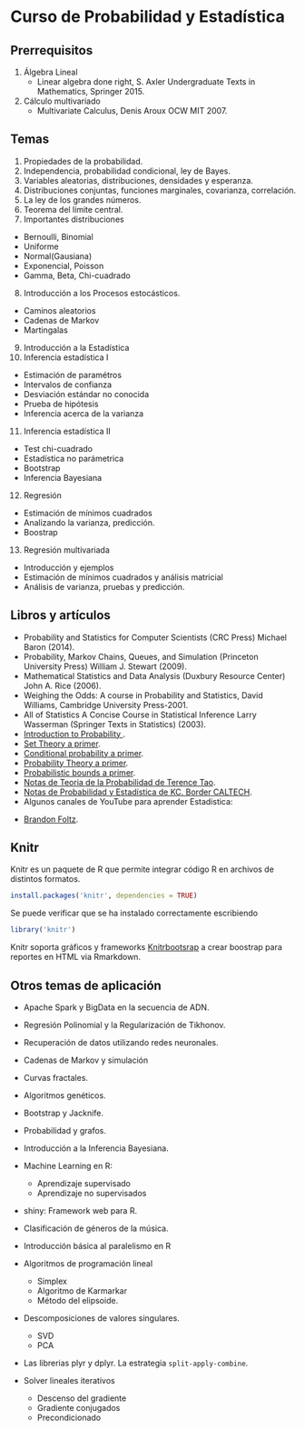 # Curso de Probabilidad y Estadística

## Prerrequisitos

1. Álgebra Lineal
   * Linear algebra done right, S. Axler  Undergraduate Texts in Mathematics, Springer 2015.
2. Cálculo multivariado
   * Multivariate Calculus, Denis Aroux OCW MIT 2007.

## Temas

1. Propiedades de la probabilidad.
2. Independencia, probabilidad condicional, ley de Bayes.
3. Variables aleatorias, distribuciones, densidades y esperanza.
4. Distribuciones conjuntas, funciones marginales, covarianza, correlación.
5. La ley de los grandes números.
6. Teorema del límite central.
7. Importantes distribuciones
  * Bernoulli, Binomial
  * Uniforme
  * Normal(Gausiana)
  * Exponencial, Poisson
  * Gamma, Beta, Chi-cuadrado
8.  Introducción  a los Procesos estocásticos.
  * Caminos aleatorios
  * Cadenas de Markov
  * Martingalas
9. Introducción a la Estadística
10. Inferencia estadística I
  * Estimación de paramétros
  * Intervalos de confianza
  * Desviación estándar no conocida
  * Prueba  de hipótesis
  * Inferencia acerca de la varianza
11. Inferencia estadística II
  *  Test chi-cuadrado
  *  Estadística no parámetrica
  *  Bootstrap
  *  Inferencia Bayesiana
12. Regresión 
  * Estimación de mínimos cuadrados
  * Analizando la varianza, predicción.
  * Boostrap
13. Regresión multivariada
  * Introducción y ejemplos
  * Estimación de mínimos cuadrados y análisis matricial
  * Análisis de varianza, pruebas y predicción.

## Libros y artículos

- Probability and Statistics for Computer Scientists (CRC Press) Michael Baron (2014).
- Probability, Markov Chains, Queues, and Simulation (Princeton University Press) William J. Stewart (2009).
- Mathematical Statistics and Data Analysis (Duxbury Resource Center) John A. Rice (2006).
- Weighing the Odds: A course in Probability and Statistics, David Williams, Cambridge University Press-2001.
- All of Statistics  A Concise Course in Statistical Inference Larry Wasserman (Springer Texts in Statistics) (2003).
- [Introduction to Probability ](http://www.dartmouth.edu/~chance/teaching_aids/books_articles/probability_book/pdf.html).
- [Set Theory a primer](https://jeremykun.com/2011/07/09/set-theory-a-primer/).
- [Conditional probability a primer](https://jeremykun.com/2013/03/28/conditional-partitioned-probability-a-primer/).
- [Probability Theory a primer](https://jeremykun.com/2013/01/04/probability-theory-a-primer/).
- [Probabilistic bounds a primer](https://jeremykun.com/2013/04/15/probabilistic-bounds-a-primer/).
- [Notas de Teoria de la Probabilidad de Terence Tao](https://terrytao.wordpress.com/2015/09/29/275a-notes-0-foundations-of-probability-theory/).
- [Notas de Probabilidad y Estadística de KC. Border CALTECH](http://www.math.caltech.edu/%7E2015-16/2term/ma003/).
-  Algunos canales de YouTube para aprender Estadistica:
  * [Brandon Foltz](https://www.youtube.com/user/BCFoltz).

## Knitr

Knitr es un paquete de R que permite integrar código R en archivos de distintos formatos.

```r
install.packages('knitr', dependencies = TRUE)
```
Se puede verificar que se ha instalado correctamente escribiendo

```r
library('knitr')
```
Knitr soporta gráficos y frameworks  [Knitrbootsrap](www.jimhester.com/knitrBoostrap) a crear boostrap para reportes en HTML via Rmarkdown. 


## Otros temas de aplicación 

* Apache Spark y BigData en la secuencia de ADN.
* Regresión Polinomial y la Regularización de Tikhonov.
* Recuperación de datos utilizando redes neuronales.
* Cadenas de Markov y simulación
* Curvas fractales.
* Algoritmos genéticos.
* Bootstrap y Jacknife.
* Probabilidad y grafos.
* Introducción a la Inferencia Bayesiana.
* Machine Learning en R:
	- Aprendizaje supervisado
	- Aprendizaje no supervisados

* shiny: Framework web para R. 
* Clasificación de géneros de la música.
* Introducción básica al paralelismo en R
* Algoritmos de programación lineal
	* Simplex
	* Algoritmo de Karmarkar
	* Método del elipsoide.

* Descomposiciones de valores singulares.
	* SVD
	* PCA

* Las librerias plyr y dplyr. La estrategia `split-apply-combine`.
* Solver lineales iterativos
	* Descenso del gradiente
	* Gradiente conjugados
	* Precondicionado
